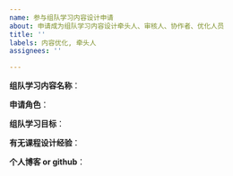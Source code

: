 ```yaml
---
name: 参与组队学习内容设计申请
about: 申请成为组队学习内容设计牵头人、审核人、协作者、优化人员
title: ''
labels: 内容优化, 牵头人
assignees: ''

---
```


**组队学习内容名称**：

**申请角色**：

**组队学习目标**：


**有无课程设计经验**：


**个人博客 or github**：
